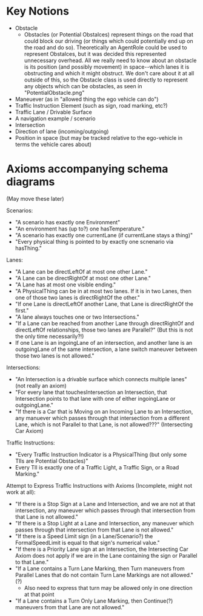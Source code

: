 # Key Notions
* Obstacle
  * Obstacles (or Potential Obstalces) represent things on the road that could block our driving (or things which could potentially end up on the road and do so). Theoretically an AgentRole could be used to represent Obstalces, but it was decided this represented unnecessary overhead. All we really need to know about an obstacle is its position (and possibly movement) in space--which lanes it is obstructing and which it might obstruct. We don't care about it at all outside of this, so the Obstacle class is used directly to represent any objects which can be obstacles, as seen in "PotentialObstacle.png"
* Maneuever (as in "allowed thing the ego vehicle can do")
* Traffic Instruction Element (such as sign, road marking, etc?)
* Traffic Lane / Drivable Surface
* A navigation example / scenario
* Intersection
* Direction of lane (incoming/outgoing)
* Position in space (but may be tracked relative to the ego-vehicle in terms the vehicle cares about)


# Axioms accompanying schema diagrams 
(May move these later)

Scenarios:
* "A scenario has exactly one Environment"
* "An environment has (up to?) one hasTemperature."
* "A scenario has exactly one currentLane (if currentLane stays a thing)"
* "Every physical thing is pointed to by exactly one scnenario via hasThing."

Lanes:
* "A Lane can be directLeftOf at most one other Lane."
* "A Lane can be directRightOf at most one other Lane."
* "A Lane has at most one visible ending."
* "A PhysicalThing can be in at most two lanes. If it is in two Lanes, then one of those two lanes is directRightOf the other."
* "If one Lane is directLeftOf another Lane, that Lane is directRightOf the first."
* "A lane always touches one or two Intersections."
* "If a Lane can be reached from another Lane through directRightOf and directLeftOf relationships, those two lanes are Parallel?" (But this is not the only time necessarily?!)
* If one Lane is an ingoingLane of an intersection, and another lane is an outgoingLane of the same intersection, a lane switch maneuver between those two lanes is not allowed."

Intersections:
* "An Intersection is a drivable surface which connects multiple lanes" (not really an axiom)
* "For every lane that touchesIntersection an Intersection, that Intersection points to that lane with one of either ingoingLane or outgoingLane."
* "If there is a Car that is Moving on an Incoming Lane to an Intersection, any manuever which passes through that intersection from a different Lane, which is not Parallel to that Lane, is not allowed???" (Intersecting Car Axiom)

Traffic Instructions:
* "Every Traffic Instruction Indicator is a PhysicalThing (but only some TIIs are Potential Obstacles)"
* Every TII is exactly one of a Traffic Light, a Traffic Sign, or a Road Marking."

Attempt to Express Traffic Instructions with Axioms (Incomplete, might not work at all):
* "If there is a Stop Sign at a Lane and Intersection, and we are not at that intersection, any maneuver which passes through that intersection from that Lane is not allowed."
* "If there is a Stop Light at a Lane and Intersection, any maneuver which passes through that intersection from that Lane is not allowed."
* "If there is a Speed Limit sign (in a Lane/Scenario?) the FormalSpeedLimit is equal to that sign's numerical value."
* "If there is a Priority Lane sign at an Intersection, the Intersecting Car Axiom does not apply if we are in the Lane containing the sign or Parallel to that Lane."
* "If a Lane contains a Turn Lane Marking, then Turn maneuvers from Parallel Lanes that do not contain Turn Lane Markings are not allowed." (?)
  * Also need to express that turn may be allowed only in one direction at that point
* "If a Lane contains a Turn Only Lane Marking, then Continue(?) maneuvers from that Lane are not allowed."

